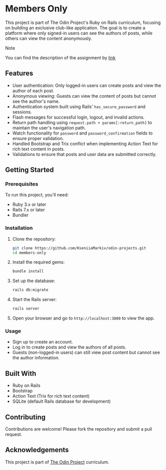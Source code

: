 # Members Only

This project is part of The Odin Project's Ruby on Rails curriculum, focusing on building an exclusive club-like application. The goal is to create a platform where only signed-in users can see the authors of posts, while others can view the content anonymously.

> [!NOTE]  
> You can find the description of the assignment by [link](https://www.theodinproject.com/lessons/ruby-on-rails-members-only)


## Features

- User authentication: Only logged-in users can create posts and view the author of each post.
- Anonymous viewing: Guests can view the content of posts but cannot see the author's name.
- Authentication system built using Rails' `has_secure_password` and sessions.
- Flash messages for successful login, logout, and invalid actions.
- Return path handling using `request.path + params[:return_path]` to maintain the user's navigation path.
- Watch functionality for `password` and `password_confirmation` fields to ensure proper validation.
- Handled Bootstrap and Trix conflict when implementing Action Text for rich text content in posts.
- Validations to ensure that posts and user data are submitted correctly.

## Getting Started

### Prerequisites

To run this project, you'll need:

- Ruby 3.x or later
- Rails 7.x or later
- Bundler

### Installation

1. Clone the repository:

   ```bash
   git clone https://github.com/KseniiaMarkiv/odin-projects.git
   cd members-only
   ```

2. Install the required gems:

   ```bash
   bundle install
   ```

3. Set up the database:

   ```bash
   rails db:migrate
   ```

4. Start the Rails server:

   ```bash
   rails server
   ```

5. Open your browser and go to `http://localhost:3000` to view the app.

### Usage

- Sign up to create an account.
- Log in to create posts and view the authors of all posts.
- Guests (non-logged-in users) can still view post content but cannot see the author information.

## Built With

- Ruby on Rails
- Bootstrap
- Action Text (Trix for rich text content)
- SQLite (default Rails database for development)

## Contributing

Contributions are welcome! Please fork the repository and submit a pull request.

## Acknowledgements

This project is part of [The Odin Project](https://www.theodinproject.com/paths/full-stack-ruby-on-rails/courses/ruby-on-rails) curriculum.
